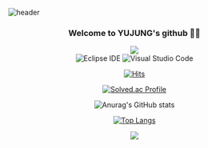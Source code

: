 <!--
**HEOYUJUNG/HEOYUJUNG** is a ✨ _special_ ✨ repository because its `README.md` (this file) appears on your GitHub profile.

Here are some ideas to get you started:

- 🔭 I’m currently working on ...
- 🌱 I’m currently learning ...
- 👯 I’m looking to collaborate on ...
- 🤔 I’m looking for help with ...
- 💬 Ask me about ...
- 📫 How to reach me: ...
- 😄 Pronouns: ...
- ⚡ Fun fact: ...
-->


![header](https://capsule-render.vercel.app/api?type=Cylinder&text=HEOYUJUNG&color=ffdfa8&fontColor=996655)

<div align="center">
  
  ### Welcome to YUJUNG's github 👋😊
  
![](https://img.shields.io/badge/Java-007396?style=flat&logo=OpenJDK&logoColor=white")
<br>
![Eclipse IDE](https://img.shields.io/badge/Eclipse%20IDE-2C2255.svg?&style=flat&logo=Eclipse%20IDE&logoColor=white)
![Visual Studio Code](https://img.shields.io/badge/Visual%20Studio%20Code-007ACC.svg?&style=flat&logo=Visual%20Studio%20Code&logoColor=white)

<!-- 방문자 수 -->
[![Hits](https://hits.seeyoufarm.com/api/count/incr/badge.svg?url=https%3A%2F%2Fgithub.com%2FHEOYUJUNG&count_bg=%23F9C945&title_bg=%23555555&icon=&icon_color=%23FFFFFF&title=hits&edge_flat=false)](https://hits.seeyoufarm.com)
  

<!-- 백준 티어 -->
[![Solved.ac Profile](http://mazassumnida.wtf/api/v2/generate_badge?boj=nikki601)](https://solved.ac/nikki601)

<!-- 깃허브 stat -->
![Anurag's GitHub stats](https://github-readme-stats.vercel.app/api?username=HEOYUJUNG&show_icons=true&theme=radical)

<!-- Most Used Languages -->
[![Top Langs](https://github-readme-stats.vercel.app/api/top-langs/?username=HEOYUJUNG&layout=compact&theme=dark)](https://github.com/anuraghazra/github-readme-stats)


<!-- 깃허브 잔디 -->
<img src="https://ghchart.rshah.org/ff8b94/HEOYUJUNG" />
</div>
